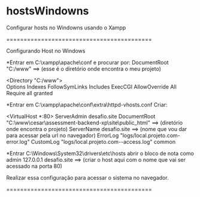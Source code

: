 # hostsWindowns
Configurar hosts no Windowns usando o Xampp

==========================================

Configurando Host no Windows

*Entrar em C:\xampp\apache\conf e procurar por:
DocumentRoot "C:/www" ==> (esse é o diretório onde encontra o meu projeto)

<Directory "C:/www">    
    Options Indexes FollowSymLinks Includes ExecCGI
    AllowOverride All
    Require all granted
</Directory>

*Entrar em C:\xampp\apache\conf\extra\httpd-vhosts.conf
Criar:

<VirtualHost *:80>
    ServerAdmin desafio.site
    DocumentRoot "C:\www\cesar\assessment-backend-xp\site\public_html" ==> (diretório onde encontra o projeto)
    ServerName desafio.site ==> (nome que vou dar para acessar pela url no navegador)
    ErrorLog "logs/local.projeto.com-error.log"
    CustomLog "logs/local.projeto.com--access.log" common
</VirtualHost>

*Entrar C:\Windows\System32\drivers\etc\hosts abrir o bloco de nota como admin
127.0.0.1 desafio.site ==> (criar o host aqui com o nome que vai ser acessado na porta 80)

Realizar essa configuração para acessar o sistema no navegador.

==========================================
